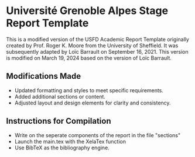 # Université Grenoble Alpes Stage Report Template

This is a modified version of the USFD Academic Report Template originally created by Prof. Roger K. Moore from the University of Sheffield. 
It was subsequently adapted by Loïc Barrault on September 16, 2021.
This version is modified on March 19, 2024 based on the version of Loïc Barrault.

## Modifications Made
- Updated formatting and styles to meet specific requirements.
- Added additional sections or content.
- Adjusted layout and design elements for clarity and consistency.

## Instructions for Compilation
- Write on the seperate components of the report in the file "sections"
- Launch the main.tex with the XelaTex function
- Use BibTeX as the bibliography engine.

